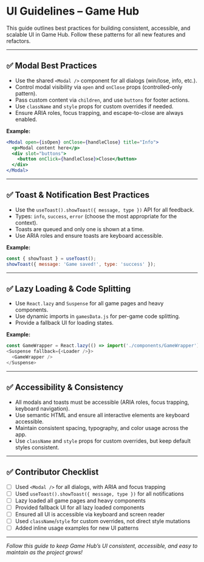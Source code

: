 # UI Guidelines – Game Hub

This guide outlines best practices for building consistent, accessible, and scalable UI in Game Hub. Follow these patterns for all new features and refactors.

---

## ✅ Modal Best Practices
- Use the shared `<Modal />` component for all dialogs (win/lose, info, etc.).
- Control modal visibility via `open` and `onClose` props (controlled-only pattern).
- Pass custom content via `children`, and use `buttons` for footer actions.
- Use `className` and `style` props for custom overrides if needed.
- Ensure ARIA roles, focus trapping, and escape-to-close are always enabled.

**Example:**
```jsx
<Modal open={isOpen} onClose={handleClose} title="Info">
  <p>Modal content here</p>
  <div slot="buttons">
    <button onClick={handleClose}>Close</button>
  </div>
</Modal>
```

---

## ✅ Toast & Notification Best Practices
- Use the `useToast().showToast({ message, type })` API for all feedback.
- Types: `info`, `success`, `error` (choose the most appropriate for the context).
- Toasts are queued and only one is shown at a time.
- Use ARIA roles and ensure toasts are keyboard accessible.

**Example:**
```js
const { showToast } = useToast();
showToast({ message: 'Game saved!', type: 'success' });
```

---

## ✅ Lazy Loading & Code Splitting
- Use `React.lazy` and `Suspense` for all game pages and heavy components.
- Use dynamic imports in `gamesData.js` for per-game code splitting.
- Provide a fallback UI for loading states.

**Example:**
```js
const GameWrapper = React.lazy(() => import('./components/GameWrapper'));
<Suspense fallback={<Loader />}>
  <GameWrapper />
</Suspense>
```

---

## ✅ Accessibility & Consistency
- All modals and toasts must be accessible (ARIA roles, focus trapping, keyboard navigation).
- Use semantic HTML and ensure all interactive elements are keyboard accessible.
- Maintain consistent spacing, typography, and color usage across the app.
- Use `className` and `style` props for custom overrides, but keep default styles consistent.

---

## ✅ Contributor Checklist
- [ ] Used `<Modal />` for all dialogs, with ARIA and focus trapping
- [ ] Used `useToast().showToast({ message, type })` for all notifications
- [ ] Lazy loaded all game pages and heavy components
- [ ] Provided fallback UI for all lazy loaded components
- [ ] Ensured all UI is accessible via keyboard and screen reader
- [ ] Used `className`/`style` for custom overrides, not direct style mutations
- [ ] Added inline usage examples for new UI patterns

---

*Follow this guide to keep Game Hub’s UI consistent, accessible, and easy to maintain as the project grows!* 